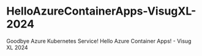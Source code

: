 # HelloAzureContainerApps-VisugXL-2024
Goodbye Azure Kubernetes Service! Hello Azure Container Apps! - Visug XL 2024

